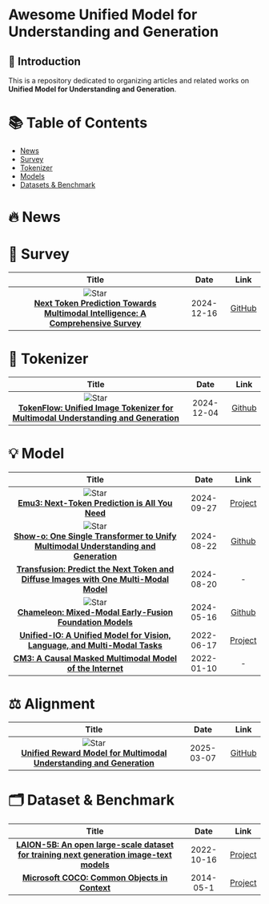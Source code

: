 # Awesome Unified Model for Understanding and Generation

## 🌟 Introduction
This is a repository dedicated to organizing articles and related works on **Unified Model for Understanding and Generation**.

# 📚 Table of Contents
- [News](#News)
- [Survey](#Survey)
- [Tokenizer](#Tokenizer)
- [Models](#Models)
- [Datasets & Benchmark](#Datasets-&-Benchmark)

# 🔥 News


# 📝 Survey
|  Title  |   Date   |   Link   |
|:-------:|:--------:|:--------:|
| ![Star](https://img.shields.io/github/stars/LMM101/Awesome-Multimodal-Next-Token-Prediction.svg?style=social&label=Star) <br> [**Next Token Prediction Towards Multimodal Intelligence: A Comprehensive Survey**](https://arxiv.org/abs/2412.18619) <br> | 2024-12-16 | [GitHub](https://github.com/LMM101/Awesome-Multimodal-Next-Token-Prediction) |

# 📌 Tokenizer
| Title | Date  | Link  |
| :---: | :---: | :---: |
| ![Star](https://img.shields.io/github/stars/ByteFlow-AI/TokenFlow.svg?style=social&label=Star) <br> [**TokenFlow: Unified Image Tokenizer for Multimodal Understanding and Generation**](https://arxiv.org/abs/2412.03069) <br> | 2024-12-04 | [Github](https://byteflow-ai.github.io/TokenFlow/) | 

# 💡 Model
|  Title  |   Date   |   Link   |
|:-------:|:--------:|:--------:|
| ![Star](https://img.shields.io/github/stars/baaivision/Emu3.svg?style=social&label=Star) <br> [**Emu3: Next-Token Prediction is All You Need**](https://arxiv.org/abs/2409.18869) <br> | 2024-09-27 | [Project](https://emu.baai.ac.cn/about) |
| ![Star](https://img.shields.io/github/stars/CodeGoat24/UnifiedReward.svg?style=social&label=Star) <br> [**Show-o: One Single Transformer to Unify Multimodal Understanding and Generation**](https://arxiv.org/abs/2408.12528) <br> | 2024-08-22 | [Github](https://codegoat24.github.io/UnifiedReward/) |
| [**Transfusion: Predict the Next Token and Diffuse Images with One Multi-Modal Model**](https://arxiv.org/abs/2408.11039) | 2024-08-20 | - |
| ![Star](https://img.shields.io/github/stars/facebookresearch/chameleon.svg?style=social&label=Star) <br> [**Chameleon: Mixed-Modal Early-Fusion Foundation Models**](https://arxiv.org/abs/2405.09818) <br> | 2024-05-16 | [Github](https://github.com/facebookresearch/chameleon) |
| [**Unified-IO: A Unified Model for Vision, Language, and Multi-Modal Tasks**](https://arxiv.org/abs/2206.08916) | 2022-06-17 | [Project](https://unified-io.allenai.org/) |
| [**CM3: A Causal Masked Multimodal Model of the Internet**](https://arxiv.org/abs/2201.07520) | 2022-01-10 | - |

# ⚖️ Alignment
|  Title  |   Date   |   Link   |
|:-------:|:--------:|:--------:|
| ![Star](https://img.shields.io/github/stars/CodeGoat24/UnifiedReward.svg?style=social&label=Star) <br> [**Unified Reward Model for Multimodal Understanding and Generation**](https://arxiv.org/abs/2503.05236) <br> | 2025-03-07 | [GitHub](https://codegoat24.github.io/UnifiedReward/) |

# 🗂️ Dataset & Benchmark
| Title | Date  | Link  |
| :---: | :---: | :---: |
| [**LAION-5B: An open large-scale dataset for training next generation image-text models**](https://arxiv.org/abs/2210.08402) | 2022-10-16 | [Project](https://laion.ai/blog/laion-5b/) |
| [**Microsoft COCO: Common Objects in Context**](https://arxiv.org/abs/1405.0312) | 2014-05-1 | [Project](https://cocodataset.org/#home) |
